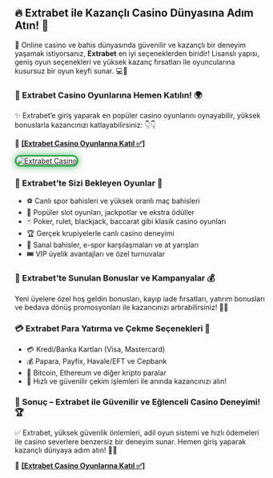 <h2>🔥 Extrabet ile Kazançlı Casino Dünyasına Adım Atın! 🎰</h2>
<p>🎰 Online casino ve bahis dünyasında güvenilir ve kazançlı bir deneyim yaşamak istiyorsanız, <strong>Extrabet</strong> en iyi seçeneklerden biridir! Lisanslı yapısı, geniş oyun seçenekleri ve yüksek kazanç fırsatları ile oyuncularına kusursuz bir oyun keyfi sunar. 💻🚀</p>

<h3>🔗 Extrabet Casino Oyunlarına Hemen Katılın! 🌍</h3>
<p>✨ Extrabet’e giriş yaparak en popüler casino oyunlarını oynayabilir, yüksek bonuslarla kazancınızı katlayabilirsiniz: 👇👇</p>
<p>🔗 <a href="http://www.redly.vip/3A5tsFl" target="_blank"><strong>[Extrabet Casino Oyunlarına Katıl ✅]</strong></a></p>

<a href="http://www.redly.vip/3A5tsFl" title="Extrabet Casino"> 
<img src="https://i.ibb.co/BtMhhf6/g-venligiris.jpg" alt="Extrabet Casino" style="max-width: 100%; border: 3px solid #28a745; border-radius: 15px; box-shadow: 0px 0px 15px rgba(40, 167, 69, 0.8);"> 
</a>

<h3>🎲 Extrabet’te Sizi Bekleyen Oyunlar 🎯</h3>
<ul>
<li>⚽ Canlı spor bahisleri ve yüksek oranlı maç bahisleri</li>
<li>🎰 Popüler slot oyunları, jackpotlar ve ekstra ödüller</li>
<li>🃏 Poker, rulet, blackjack, baccarat gibi klasik casino oyunları</li>
<li>🏆 Gerçek krupiyelerle canlı casino deneyimi</li>
<li>🐎 Sanal bahisler, e-spor karşılaşmaları ve at yarışları</li>
<li>🎟️ VIP üyelik avantajları ve özel turnuvalar</li>
</ul>

<h3>🎁 Extrabet’te Sunulan Bonuslar ve Kampanyalar 💰</h3>
<p>Yeni üyelere özel hoş geldin bonusları, kayıp iade fırsatları, yatırım bonusları ve bedava dönüş promosyonları ile kazancınızı artırabilirsiniz! 🚀🎉</p>

<h3>💳 Extrabet Para Yatırma ve Çekme Seçenekleri 💸</h3>
<ul>
<li>💳 Kredi/Banka Kartları (Visa, Mastercard)</li>
<li>💰 Papara, Payfix, Havale/EFT ve Cepbank</li>
<li>📲 Bitcoin, Ethereum ve diğer kripto paralar</li>
<li>🔄 Hızlı ve güvenilir çekim işlemleri ile anında kazancınızı alın!</li>
</ul>

<h3>🎯 Sonuç – Extrabet ile Güvenilir ve Eğlenceli Casino Deneyimi! 🏆</h3>
<p>✅ Extrabet, yüksek güvenlik önlemleri, adil oyun sistemi ve hızlı ödemeleri ile casino severlere benzersiz bir deneyim sunar. Hemen giriş yaparak kazançlı dünyaya adım atın! 🎉🔥</p>

<p>🔗 <a href="http://www.redly.vip/3A5tsFl" target="_blank"><strong>[Extrabet Casino Oyunlarına Katıl ✅]</strong></a></p>
